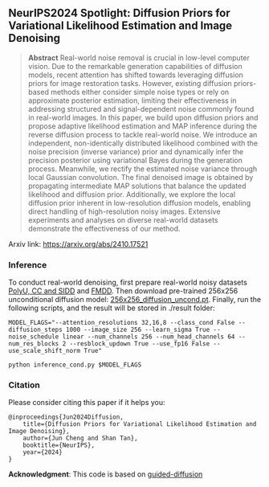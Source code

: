 ## NeurIPS2024 Spotlight: Diffusion Priors for Variational Likelihood Estimation and Image Denoising

> **Abstract** Real-world noise removal is crucial in low-level computer vision. Due to the remarkable generation capabilities of diffusion models, recent attention has shifted towards leveraging diffusion priors for image restoration tasks. However, existing diffusion priors-based methods either consider simple noise types or rely on approximate posterior estimation, limiting their effectiveness in addressing structured and signal-dependent noise commonly found in real-world images. In this paper, we build upon diffusion priors and propose adaptive likelihood estimation and MAP inference during the reverse diffusion process to tackle real-world noise. We introduce an independent, non-identically distributed likelihood combined with the noise precision (inverse variance) prior and dynamically infer the precision posterior using variational Bayes during the generation process. Meanwhile, we rectify the estimated noise variance through local Gaussian convolution. The final denoised image is obtained by propagating intermediate MAP solutions that balance the updated likelihood and diffusion prior. Additionally, we explore the local diffusion prior inherent in low-resolution diffusion models, enabling direct handling of high-resolution noisy images. Extensive experiments and analyses on diverse real-world datasets demonstrate the effectiveness of our method.

Arxiv link: https://arxiv.org/abs/2410.17521

### Inference

To conduct real-world denoising, first prepare real-world noisy datasets [PolyU, CC and SIDD](https://github.com/csjunxu/PolyU-Real-World-Noisy-Images-Dataset) and  [FMDD](https://github.com/yinhaoz/denoising-fluorescence). Then download pre-trained 256x256 unconditional diffusion model: [256x256_diffusion_uncond.pt](https://openaipublic.blob.core.windows.net/diffusion/jul-2021/256x256_diffusion_uncond.pt). Finally, run the following scripts, and the result will be stored in ./result folder:

```
MODEL_FLAGS="--attention_resolutions 32,16,8 --class_cond False --diffusion_steps 1000 --image_size 256 --learn_sigma True --noise_schedule linear --num_channels 256 --num_head_channels 64 --num_res_blocks 2 --resblock_updown True --use_fp16 False --use_scale_shift_norm True"

python inference_cond.py $MODEL_FLAGS
```

### Citation

Please consider citing this paper if it helps you:

```
@inproceedings{Jun2024Diffusion,
    title={Diffusion Priors for Variational Likelihood Estimation and Image Denoising}, 
    author={Jun Cheng and Shan Tan},
    booktitle={NeurIPS},
    year={2024}
}
```

**Acknowledgment**: This code is based on [guided-diffusion](https://github.com/openai/guided-diffusion)
